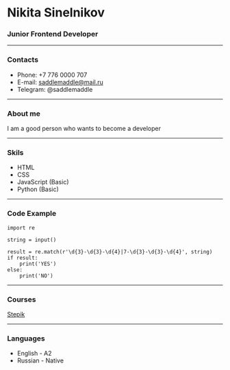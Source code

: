# **Nikita Sinelnikov**
### **Junior Frontend Developer**

****

### **Contacts**

* Phone: +7 776 0000 707
* E-mail: saddlemaddle@mail.ru
* Telegram: @saddlemaddle

****

### **About me**
I am a good person who wants to become a developer

****
### **Skils**

* HTML
* CSS
* JavaScript (Basic)
* Python (Basic)

****

### **Code Example**

```
import re

string = input()

result = re.match(r'\d{3}-\d{3}-\d{4}|7-\d{3}-\d{3}-\d{4}', string)
if result:
    print('YES')
else:
    print('NO')
```

****

### **Courses**
[Stepik](https://stepik.org/users/417639738)

****

### **Languages**
* English - A2
* Russian - Native
